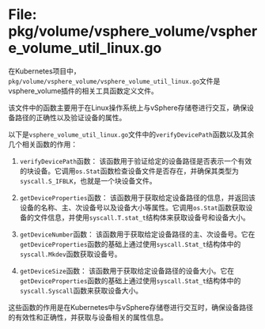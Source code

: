 # File: pkg/volume/vsphere_volume/vsphere_volume_util_linux.go

在Kubernetes项目中，`pkg/volume/vsphere_volume/vsphere_volume_util_linux.go`文件是vsphere_volume插件的相关工具函数定义文件。

该文件中的函数主要用于在Linux操作系统上与vSphere存储卷进行交互，确保设备路径的正确性以及验证设备的属性。

以下是`vsphere_volume_util_linux.go`文件中的`verifyDevicePath`函数以及其余几个相关函数的作用：

1. `verifyDevicePath`函数：
   该函数用于验证给定的设备路径是否表示一个有效的块设备。它调用`os.Stat`函数检查设备文件是否存在，并确保其类型为`syscall.S_IFBLK`，也就是一个块设备文件。

2. `getDeviceProperties`函数：
   该函数用于获取给定设备路径的信息，并返回该设备的名称、主、次设备号以及设备大小等属性。它调用`os.Stat`函数获取设备的文件信息，并使用`syscall.T.stat_t`结构体来获取设备号和设备大小。

3. `getDeviceNumber`函数：
   该函数用于获取给定设备路径的主、次设备号。它在`getDeviceProperties`函数的基础上通过使用`syscall.Stat_t`结构体中的`syscall.Mkdev`函数获取设备号。

4. `getDeviceSize`函数：
   该函数用于获取给定设备路径的设备大小。它在`getDeviceProperties`函数的基础上通过使用`syscall.Stat_t`结构体中的`syscall.Syscall`函数来获取设备大小。

这些函数的作用是在Kubernetes中与vSphere存储卷进行交互时，确保设备路径的有效性和正确性，并获取与设备相关的属性信息。

